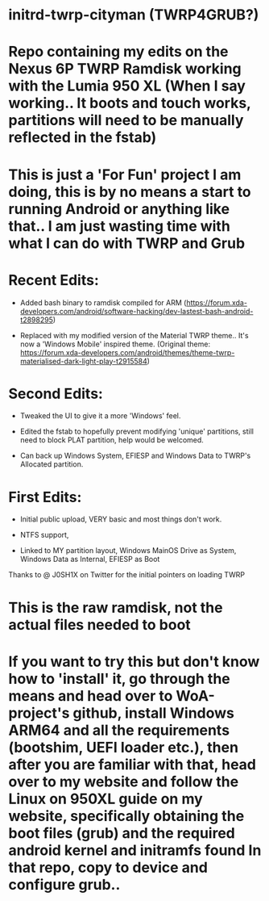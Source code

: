 # initrd-twrp-cityman (TWRP4GRUB?)
# Repo containing my edits on the Nexus 6P TWRP Ramdisk working with the Lumia 950 XL (When I say working.. It boots and touch works, partitions will need to be manually reflected in the fstab)
# This is just a 'For Fun' project I am doing, this is by no means a start to running Android or anything like that.. I am just wasting time with what I can do with TWRP and Grub


# Recent Edits: #

- Added bash binary to ramdisk compiled for ARM (https://forum.xda-developers.com/android/software-hacking/dev-lastest-bash-android-t2898295)

- Replaced with my modified version of the Material TWRP theme.. It's now a 'Windows Mobile' inspired theme. (Original theme: https://forum.xda-developers.com/android/themes/theme-twrp-materialised-dark-light-play-t2915584)


# Second Edits: #

- Tweaked the UI to give it a more 'Windows' feel.

- Edited the fstab to hopefully prevent modifying 'unique' partitions, still need to block PLAT partition, help would be welcomed.

- Can back up Windows System, EFIESP and Windows Data to TWRP's Allocated partition.

# First Edits: #

- Initial public upload, VERY basic and most things don't work.

- NTFS support,

- Linked to MY partition layout, Windows MainOS Drive as System, Windows Data as Internal, EFIESP as Boot



Thanks to @ J0SH1X on Twitter for the initial pointers on loading TWRP

# This is the raw ramdisk, not the actual files needed to boot
# If you want to try this but don't know how to 'install' it, go through the means and head over to WoA-project's github, install Windows ARM64 and all the requirements (bootshim, UEFI loader etc.), then after you are familiar with that, head over to my website and follow the Linux on 950XL guide on my website, specifically obtaining the boot files (grub) and the required android kernel and initramfs found In that repo, copy to device and configure grub..
